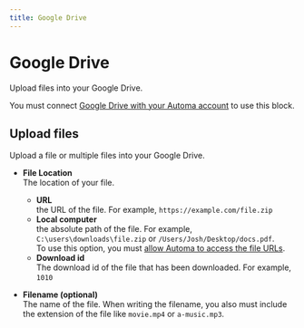 ```yaml
---
title: Google Drive
---
```


# Google Drive

Upload files into your Google Drive.

You must connect [Google Drive with your Automa account](../integrations/google-drive.md) to use this block.

## Upload files

Upload a file or multiple files into your Google Drive.

- **File Location** <br /> The location of your file.

  - **URL** <br> the URL of the file. For example, `https://example.com/file.zip`
  - **Local computer** <br> the absolute path of the file. For example, `C:\users\downloads\file.zip` or `/Users/Josh/Desktop/docs.pdf`.<br> To use this option, you must [allow Automa to access the file URLs](./upload-file.md#requirements).
  - **Download id** <br> The download id of the file that has been downloaded. For example, `1010`

- **Filename (optional)** <br /> The name of the file. When writing the filename, you also must include the extension of the file like `movie.mp4` or `a-music.mp3`.
